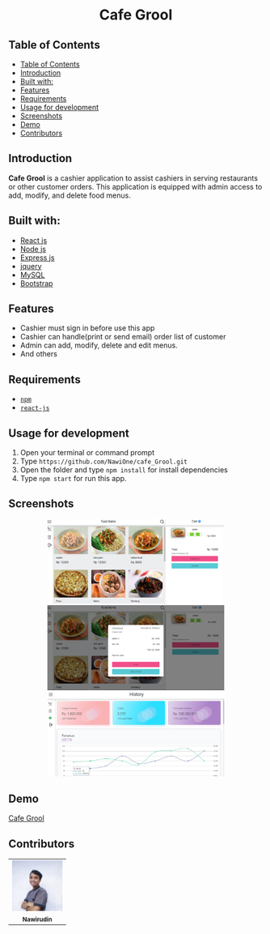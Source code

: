 <h1 align="center">Cafe Grool</h1>

## Table of Contents

- [Table of Contents](#table-of-contents)
- [Introduction](#introduction)
- [Built with:](#built-with)
- [Features](#features)
- [Requirements](#requirements)
- [Usage for development](#usage-for-development)
- [Screenshots](#screenshots)
- [Demo](#demo)
- [Contributors](#contributors)

## Introduction
<b>Cafe Grool</b> is a cashier application to assist cashiers in serving restaurants or other customer orders.
This application is equipped with admin access to add, modify, and delete food menus.

## Built with:
- [React js](https://reactjs.org/)
- [Node js](https://nodejs.org/en/)
- [Express js](https://expressjs.com/)
- [jquery](https://jquery.com/)
- [MySQL](https://www.mysql.com/)
- [Bootstrap](https://getbootstrap.com/)

## Features
* Cashier must sign in before use this app
* Cashier can handle(print or send email) order list of customer
* Admin can add, modify, delete and edit menus.
* And others

## Requirements
* [`npm`](https://www.npmjs.com/get-npm)
* [`react-js`](https://reactjs.org/)


## Usage for development
1. Open your terminal or command prompt
2. Type `https://github.com/NawiOne/cafe_Grool.git`
3. Open the folder and type `npm install` for install dependencies
4. Type `npm start` for run this app.

## Screenshots
<div align="center">
    <img width="350" src="./src/asset/posapp/home.png"> 
    <img width="350" src="./src/asset/posapp/checkout.png">
    <img width="350" src="./src/asset/posapp/history.png">
</div>


## Demo
[Cafe Grool](http://54.197.88.112:8081/)

## Contributors
<center>
  <table>
    <tr>
      <td align="center">
        <a href="https://github.com/NawiOne">
          <img width="100" src="./src/asset/saya.jpg"><br/>
          <sub><b>Nawirudin</b></sub>
        </a>
      </td>
    </tr>
  </table>
</center>